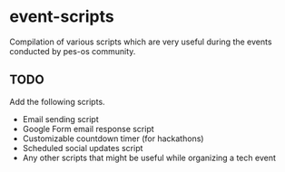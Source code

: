 event-scripts
=============

Compilation of various scripts which are very useful during the events conducted by pes-os community.

## TODO

Add the following scripts.

* Email sending script
* Google Form email response script
* Customizable countdown timer (for hackathons)
* Scheduled social updates script
* Any other scripts that might be useful while organizing a tech event

